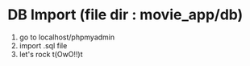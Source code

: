 DB Import (file dir : movie_app/db)
=========

1. go to localhost/phpmyadmin
2. import .sql file
3. let's rock t(OwO!!)t
